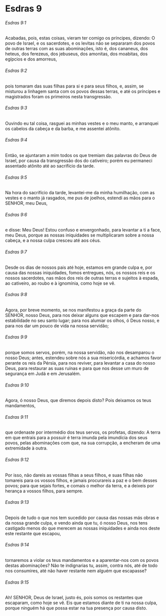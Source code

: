 # Esdras 9

###### Esdras 9:1

Acabadas, pois, estas coisas, vieram ter comigo os príncipes, dizendo: O povo de Israel, e os sacerdotes, e os levitas não se separaram dos povos de outras terras com as suas abominações, isto é, dos cananeus, dos heteus, dos ferezeus, dos jebuseus, dos amonitas, dos moabitas, dos egípcios e dos amorreus,

###### Esdras 9:2

pois tomaram das suas filhas para si e para seus filhos, e, assim, se misturou a linhagem santa com os povos dessas terras, e até os príncipes e magistrados foram os primeiros nesta transgressão.

###### Esdras 9:3

Ouvindo eu tal coisa, rasguei as minhas vestes e o meu manto, e arranquei os cabelos da cabeça e da barba, e me assentei atônito.

###### Esdras 9:4

Então, se ajuntaram a mim todos os que tremiam das palavras do Deus de Israel, por causa da transgressão dos do cativeiro; porém eu permaneci assentado atônito até ao sacrifício da tarde.

###### Esdras 9:5

Na hora do sacrifício da tarde, levantei-me da minha humilhação, com as vestes e o manto já rasgados, me pus de joelhos, estendi as mãos para o SENHOR, meu Deus,

###### Esdras 9:6

e disse: Meu Deus! Estou confuso e envergonhado, para levantar a ti a face, meu Deus, porque as nossas iniquidades se multiplicaram sobre a nossa cabeça, e a nossa culpa cresceu até aos céus.

###### Esdras 9:7

Desde os dias de nossos pais até hoje, estamos em grande culpa e, por causa das nossas iniquidades, fomos entregues, nós, os nossos reis e os nossos sacerdotes, nas mãos dos reis de outras terras e sujeitos à espada, ao cativeiro, ao roubo e à ignomínia, como hoje se vê.

###### Esdras 9:8

Agora, por breve momento, se nos manifestou a graça da parte do SENHOR, nosso Deus, para nos deixar alguns que escapem e para dar-nos estabilidade no seu santo lugar; para nos alumiar os olhos, ó Deus nosso, e para nos dar um pouco de vida na nossa servidão;

###### Esdras 9:9

porque somos servos, porém, na nossa servidão, não nos desamparou o nosso Deus; antes, estendeu sobre nós a sua misericórdia, e achamos favor perante os reis da Pérsia, para nos reviver, para levantar a casa do nosso Deus, para restaurar as suas ruínas e para que nos desse um muro de segurança em Judá e em Jerusalém.

###### Esdras 9:10

Agora, ó nosso Deus, que diremos depois disto? Pois deixamos os teus mandamentos,

###### Esdras 9:11

que ordenaste por intermédio dos teus servos, os profetas, dizendo: A terra em que entrais para a possuir é terra imunda pela imundícia dos seus povos, pelas abominações com que, na sua corrupção, a encheram de uma extremidade à outra.

###### Esdras 9:12

Por isso, não dareis as vossas filhas a seus filhos, e suas filhas não tomareis para os vossos filhos, e jamais procurareis a paz e o bem desses povos; para que sejais fortes, e comais o melhor da terra, e a deixeis por herança a vossos filhos, para sempre.

###### Esdras 9:13

Depois de tudo o que nos tem sucedido por causa das nossas más obras e da nossa grande culpa, e vendo ainda que tu, ó nosso Deus, nos tens castigado menos do que merecem as nossas iniquidades e ainda nos deste este restante que escapou,

###### Esdras 9:14

tornaremos a violar os teus mandamentos e a aparentar-nos com os povos destas abominações? Não te indignarias tu, assim, contra nós, até de todo nos consumires, até não haver restante nem alguém que escapasse?

###### Esdras 9:15

Ah! SENHOR, Deus de Israel, justo és, pois somos os restantes que escaparam, como hoje se vê. Eis que estamos diante de ti na nossa culpa, porque ninguém há que possa estar na tua presença por causa disto.

